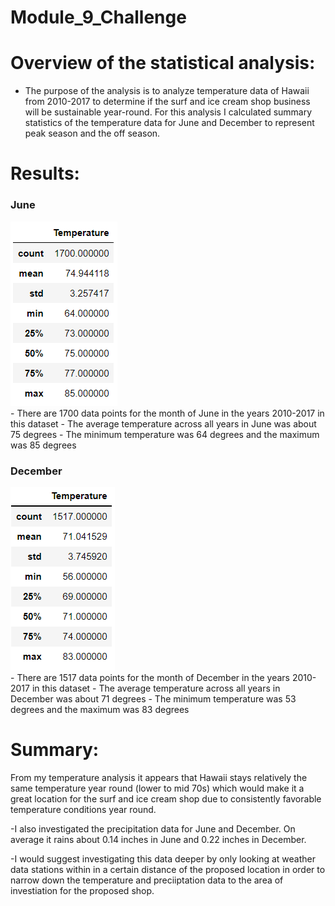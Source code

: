 # Module_9_Challenge

# Overview of the statistical analysis:
  - The purpose of the analysis is to analyze temperature data of Hawaii from 2010-2017 to determine if the surf and ice cream shop business will be sustainable year-round. For this analysis I calculated summary statistics of the temperature data for June and December to represent peak season and the off season. 

# Results:
  ### June
  ![This is an image](https://github.com/nsmeltz/Module_9_Challenge/blob/cfcce8c1f2e1c5bbd7970bca05433740b1266e14/June.png)                                      
    - There are 1700 data points for the month of June in the years 2010-2017 in this dataset
    - The average temperature across all years in June was about 75 degrees
    - The minimum temperature was 64 degrees and the maximum was 85 degrees
    
  ### December
  ![This is an image](https://github.com/nsmeltz/Module_9_Challenge/blob/cfcce8c1f2e1c5bbd7970bca05433740b1266e14/December.png)                             
    - There are 1517 data points for the month of December in the years 2010-2017 in this dataset
    - The average temperature across all years in December was about 71 degrees
    - The minimum temperature was 53 degrees and the maximum was 83 degrees
# Summary:
From my temperature analysis it appears that Hawaii stays relatively the same temperature year round (lower to mid 70s) which would make it a great location for the surf and ice cream shop due to consistently favorable temperature conditions year round.  

-I also investigated the precipitation data for June and December. On average it rains about 0.14 inches in June and 0.22 inches in December. 

-I would suggest investigating this data deeper by only looking at weather data stations within in a certain distance of the proposed location in order to narrow down the temperature and preciiptation data to the area of investiation for the proposed shop. 
